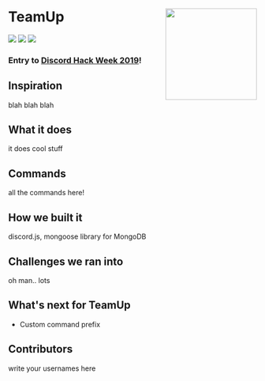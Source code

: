 # TeamUp <img align="right" width="185" height="185" src="https://cdn.discordapp.com/attachments/591432890093404256/594266247118716928/teamup_logo.png">
![][badge-lisence]
![][badge-issues]
![][badge-pull]

### Entry to [Discord Hack Week 2019](https://blog.discordapp.com/discord-community-hack-week-build-and-create-alongside-us-6b2a7b7bba33)!

## Inspiration
blah blah blah

## What it does
it does cool stuff

## Commands
all the commands here!

## How we built it
discord.js, mongoose library for MongoDB

## Challenges we ran into
oh man.. lots

## What's next for TeamUp
- Custom command prefix

## Contributors
write your usernames here

[badge-lisence]: https://img.shields.io/github/license/SamanthaOrizabal/DiscordHackweek-TeamUp.svg?style=flat-square
[badge-issues]: https://img.shields.io/github/issues/SamanthaOrizabal/DiscordHackweek-TeamUp.svg?style=flat-square
[badge-pull]: https://img.shields.io/github/issues-pr/SamanthaOrizabal/DiscordHackweek-TeamUp.svg?style=flat-square
